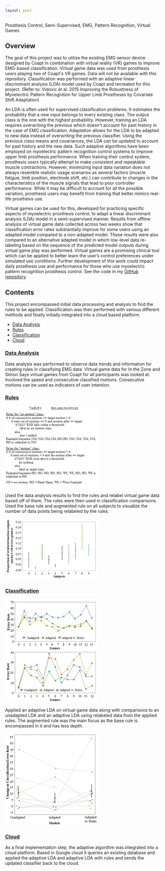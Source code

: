 ```yaml
---
layout: post
---
```

Prosthesis Control, Semi-Supervised, EMG, Pattern Recognition, Virtual Games

## Overview
The goal of this project was to utilize the existing EMG sensor device designed by Coapt in combination with virtual reality (VR) games to improve EMG-based classification. Virtual game data was used from prosthesis users playing two of Coapt's VR games. Data will not be available with this repository. Classification was performed with an adaptive linear discriminant analysis (LDA) model used by Coapt and recreated for this project. (Refer to: Vidovic et al. 2015 Improving the Robustness of Myoelectric Pattern Recognition for Upper Limb Prostheses by Covariate Shift Adaptation)

An LDA is often used for supervised classification problems. It estimates the probability that a new input belongs to every existing class. The output class is the one with the highest probability. However, training an LDA requires overwriting the previous which doesn't account for past history in the case of EMG classification. Adaptation allows for the LDA to be adapted to new data instead of overwriting the previous classifier. Using the previous class means and covariances, the LDA can be updated to account for past history and the new data. Such adaptive algorithms have been employed on myoelectric pattern recognition control systems to improve upper limb prosthesis performance. When training their control system, prosthesis users typically attempt to make consistent and repeatable muscle contractions. However, minimizing input data variation does not always resemble realistic usage scenarios as several factors (muscle fatigue, limb position, electrode shift, etc.) can contribute to changes in the characteristics of the muscle signals that lead to poor controller performance. While it may be difficult to account for all the possible variation, prosthesis users may benefit from training that better mimics real-life prosthesis use. 

Virtual games can be used for this, developed for practicing specific aspects of myoelectric prosthesis control, to adapt a linear discriminant analysis (LDA) model in a semi-supervised manner. Results from offline analysis of virtual game data collected across two weeks show that classification error rates substantially improve for some users using an adapted model compared to a non-adapted model. These results were also compared to an alternative adapted model in which low-level data re-labeling based on the sequence of the predicted model outputs during virtual game play was performed. Virtual games are a promising clinical tool which can be applied to better learn the user’s control preferences under simulated use conditions. Further development of this work could impact daily prosthesis use and performance for those who use myoelectric pattern recognition prosthesis control. See the code in my [GitHub repository](https://github.com/WallabyLester/Semi_Supervised_Adaptation_for_Myoelectric_Prosthesis_Control).

## Contents 
This project encompassed initial data processing and analysis to find the rules to be applied. Classification was then performed with various different methods and finally initially integrated into a cloud based platform.
- [Data Analysis](#data-analysis)
- [Rules](#rules)
- [Classification](#classification)
- [Cloud](#cloud)

### [Data Analysis](#data-analysis)
Data analysis was performed to observe data trends and information for creating rules in classifying EMG data. Virtual game data for In the Zone and Simon Says virtual games from Coapt for all participants was looked at. Involved the speed and consecutive classified motions. Consecutive motions can be used as indicators of user intention. 

### [Rules](#rules)
![Rules_Table](/files/semi-supervised-learning/Rules_Table.png)

Used the data analysis results to find the rules and relabel virtual game data based off of them. The rules were then used in classification comparisons. Used the base rule and augmented rule on all subjects to visualize the number of data points being relabeled by the rules.

![Relabeled_Points](/files/semi-supervised-learning/Relabeled_Points.png)

### [Classification](#classification)
![Model_Performance](/files/semi-supervised-learning/Model_Performance.png)

Applied an adaptive LDA on virtual game data along with comparisons to an unadapted LDA and an adaptive LDA using relabeled data from the applied rules. The augmented rule was the main focus as the base rule is encompassed in it and has less depth. 

![All_Subjects](/files/semi-supervised-learning/All_Subjects.png)

### [Cloud](#cloud)
As a final implementation step, the adaptive algorithm was integrated into a cloud platform. Based in Google cloud it queries an existing database and applied the adaptive LDA and adaptive LDA with rules and sends the updated classifier back to the cloud. 
